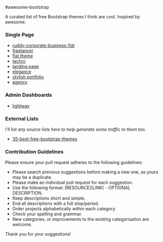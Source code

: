#awesome-bootstrap

A curated list of free Bootstrap themes I think are cool. Inspired by awesome.

### Single Page

- [ruddy-corporate-business-flat](http://w3layouts.com/ruddy-corporate-business-flat-bootstrap-responsive-web-template/)
- [freelancer](http://startbootstrap.com/template-overviews/freelancer/)
- [flat theme](http://shapebootstrap.net/item/flat-theme-free-responsive-multipurpose-site-template/)
- [techro](http://webthemez.com/techro-free-responsive-bootstrap-web-template/)
- [landing page](http://startbootstrap.com/template-overviews/landing-page/)
- [elegance](http://shapebootstrap.net/item/elegance-responsive-one-page-html-template/)
- [stylish portfolio](http://startbootstrap.com/template-overviews/stylish-portfolio/)
- [agency](http://startbootstrap.com/template-overviews/agency/)

### Admin Dashboards
- [lightway](http://www.prepbootstrap.com/bootstrap-theme/lightway-admin)


### External Lists
*I'll list any source lists here to help generate some traffic to them too.*
- [35-best-free-bootstrap-themes](http://www.downloadnewthemes.com/2014/08/35-best-free-bootstrap-themes.html)

### Contribution Guidelines
Please ensure your pull request adheres to the following guidelines:

* Please search previous suggestions before making a new one, as yours may be a duplicate.
* Please make an individual pull request for each suggestion.
* Use the following format: \[RESOURCE\]\(LINK\) - OPTIONAL DESCRIPTION.
* Keep descriptions short and simple.
* End all descriptions with a full stop/period.
* Order projects alphabetically within each category.
* Check your spelling and grammar.
* New categories, or improvements to the existing categorisation are welcome.

Thank you for your suggestions!
